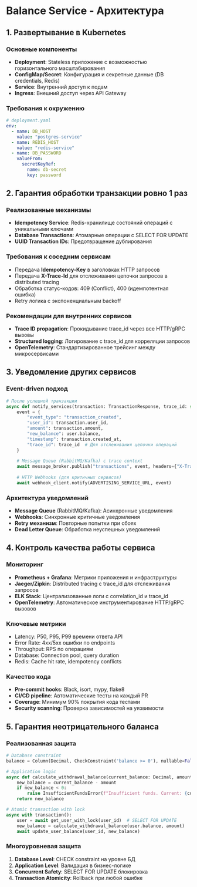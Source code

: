 # Balance Service - Архитектура

## 1. Развертывание в Kubernetes

### Основные компоненты
- **Deployment**: Stateless приложение с возможностью горизонтального масштабирования
- **ConfigMap/Secret**: Конфигурация и секретные данные (DB credentials, Redis)
- **Service**: Внутренний доступ к подам
- **Ingress**: Внешний доступ через API Gateway

### Требования к окружению
```yaml
# deployment.yaml
env:
  - name: DB_HOST
    value: "postgres-service"
  - name: REDIS_HOST  
    value: "redis-service"
  - name: DB_PASSWORD
    valueFrom:
      secretKeyRef:
        name: db-secret
        key: password
```

## 2. Гарантия обработки транзакции ровно 1 раз

### Реализованные механизмы
- **Idempotency Service**: Redis-хранилище состояний операций с уникальными ключами
- **Database Transactions**: Атомарные операции с SELECT FOR UPDATE
- **UUID Transaction IDs**: Предотвращение дублирования

### Требования к соседним сервисам
- Передача **Idempotency-Key** в заголовках HTTP запросов
- Передача **X-Trace-Id** для отслеживания цепочки запросов в distributed tracing
- Обработка статус-кодов: 409 (Conflict), 400 (идемпотентная ошибка)
- Retry логика с экспоненциальным backoff

### Рекомендации для внутренних сервисов
- **Trace ID propagation**: Прокидывание trace_id через все HTTP/gRPC вызовы
- **Structured logging**: Логирование с trace_id для корреляции запросов
- **OpenTelemetry**: Стандартизированное трейсинг между микросервисами

## 3. Уведомление других сервисов

### Event-driven подход
```python
# После успешной транзакции
async def notify_services(transaction: TransactionResponse, trace_id: str):
    event = {
        "event_type": "transaction_created",
        "user_id": transaction.user_id,
        "amount": transaction.amount,
        "new_balance": user.balance,
        "timestamp": transaction.created_at,
        "trace_id": trace_id  # Для отслеживания цепочки операций
    }
    
    # Message Queue (RabbitMQ/Kafka) с trace context
    await message_broker.publish("transactions", event, headers={"X-Trace-Id": trace_id})
    
    # HTTP Webhooks (для критичных сервисов)
    await webhook_client.notify(ADVERTISING_SERVICE_URL, event)
```

### Архитектура уведомлений
- **Message Queue** (RabbitMQ/Kafka): Асинхронные уведомления
- **Webhooks**: Синхронные критичные уведомления
- **Retry механизм**: Повторные попытки при сбоях
- **Dead Letter Queue**: Обработка неуспешных уведомлений

## 4. Контроль качества работы сервиса

### Мониторинг
- **Prometheus + Grafana**: Метрики приложения и инфраструктуры
- **Jaeger/Zipkin**: Distributed tracing с trace_id для отслеживания запросов
- **ELK Stack**: Централизованные логи с correlation_id и trace_id
- **OpenTelemetry**: Автоматическое инструментирование HTTP/gRPC вызовов

### Ключевые метрики
- Latency: P50, P95, P99 времени ответа API
- Error Rate: 4xx/5xx ошибки по endpoints
- Throughput: RPS по операциям
- Database: Connection pool, query duration
- Redis: Cache hit rate, idempotency conflicts

### Качество кода
- **Pre-commit hooks**: Black, isort, mypy, flake8
- **CI/CD pipeline**: Автоматические тесты на каждый PR
- **Coverage**: Минимум 90% покрытия кода тестами
- **Security scanning**: Проверка зависимостей на уязвимости

## 5. Гарантия неотрицательного баланса

### Реализованная защита
```python
# Database constraint
balance = Column(Decimal, CheckConstraint('balance >= 0'), nullable=False)

# Application logic
async def calculate_withdrawal_balance(current_balance: Decimal, amount: Decimal) -> Decimal:
    new_balance = current_balance - amount
    if new_balance < 0:
        raise InsufficientFundsError(f"Insufficient funds. Current: {current_balance}, Required: {amount}")
    return new_balance

# Atomic transaction with lock
async with transaction():
    user = await get_user_with_lock(user_id)  # SELECT FOR UPDATE
    new_balance = calculate_withdrawal_balance(user.balance, amount)
    await update_user_balance(user_id, new_balance)
```

### Многоуровневая защита
1. **Database Level**: CHECK constraint на уровне БД
2. **Application Level**: Валидация в бизнес-логике
3. **Concurrent Safety**: SELECT FOR UPDATE блокировка
4. **Transaction Atomicity**: Rollback при любой ошибке

